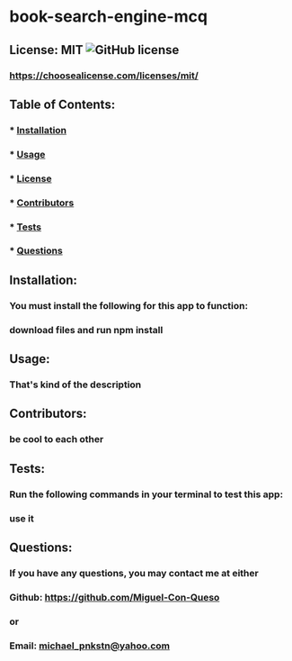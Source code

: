 
  # book-search-engine-mcq

  ## License: MIT  ![GitHub license](https://img.shields.io/github/license/Naereen/StrapDown.js.svg)
  ### https://choosealicense.com/licenses/mit/

  ## Table of Contents:
  ###  * [Installation](#installation)
  ###  * [Usage](#usage)
  ###  * [License](#license)
  ###  * [Contributors](#contributors)
  ###  * [Tests](#tests)
  ###  * [Questions](#questions)

  ## Installation:
  ### You must install the following for this app to function:
  ### download files and run npm install

  ## Usage:
  ### That's kind of the description

  ## Contributors:
  ### be cool to each other

  ## Tests:
  ### Run the following commands in your terminal to test this app:
  ### use it

  ## Questions:
  ### If you have any questions, you may contact me at either
  ### Github: https://github.com/Miguel-Con-Queso
  ### or
  ### Email: michael_pnkstn@yahoo.com
